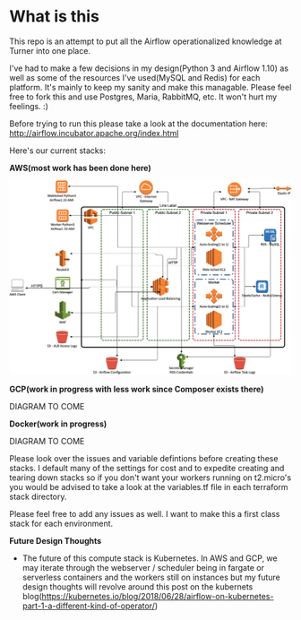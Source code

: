 # What is this

This repo is an attempt to put all the Airflow operationalized knowledge at Turner into one place.  

I've had to make a few decisions in my design(Python 3 and Airflow 1.10) as well as some of the resources I've used(MySQL and Redis) for each platform.  It's mainly to keep my sanity and make this managable.  Please feel free to fork this and use Postgres, Maria, RabbitMQ, etc.  It won't hurt my feelings.  :)

Before trying to run this please take a look at the documentation here:  http://airflow.incubator.apache.org/index.html

Here's our current stacks:

**AWS(most work has been done here)**

![AWS](images/airflow.jpg)

**GCP(work in progress with less work since Composer exists there)**

DIAGRAM TO COME

**Docker(work in progress)**

DIAGRAM TO COME

Please look over the issues and variable defintions before creating these stacks.  I default many of the settings for cost and to expedite creating and tearing down stacks so if you don't want your workers running on t2.micro's you would be advised to take a look at the variables.tf file in each terraform stack directory.

Please feel free to add any issues as well.  I want to make this a first class stack for each environment.

**Future Design Thoughts**

- The future of this compute stack is Kubernetes.  In AWS and GCP, we may iterate through the webserver / scheduler being in fargate or serverless containers and the workers still on instances but my future design thoughts will revolve around this post on the kubernets blog(https://kubernetes.io/blog/2018/06/28/airflow-on-kubernetes-part-1-a-different-kind-of-operator/)